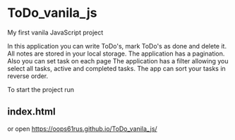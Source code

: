 # ToDo_vanila_js

My first vanila JavaScript project

In this application you can write ToDo's, mark ToDo's as done and delete it.
All notes are stored in your local storage.
The application has a pagination. Also you can set task on each page
The application has a filter allowing you select all tasks, active and completed tasks.
The app can sort your tasks in reverse order.

To start the project run

## index.html
or open https://oops61rus.github.io/ToDo_vanila_js/
